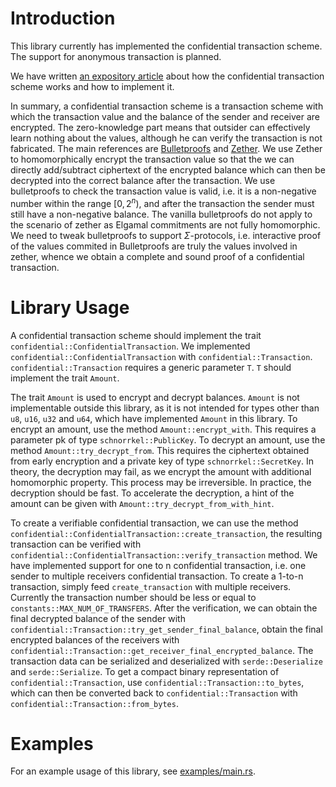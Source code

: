 # Introduction

This library currently has implemented the confidential transaction scheme.
The support for anonymous transaction is planned.

We have written [an expository article](https://github.com/suterusu-team/suter_proofs/blob/master/docs/sigma-bullets.org)
about how the confidential transaction scheme works and how to implement it.

In summary, a confidential transaction scheme
is a transaction scheme with which the transaction value and the balance
of the sender and receiver are encrypted. The zero-knowledge part means
that outsider can effectively learn nothing about the values, although
he can verify the transaction is not fabricated. The main references are
[Bulletproofs](https://eprint.iacr.org/2017/1066) and
[Zether](https://eprint.iacr.org/2019/191). We use Zether to
homomorphically encrypt the transaction value so that the we can
directly add/subtract ciphertext of the encrypted balance which can then
be decrypted into the correct balance after the transaction. We use
bulletproofs to check the transaction value is valid, i.e. it is a
non-negative number within the range $[0, 2^n)$, and after the
transaction the sender must still have a non-negative balance. The
vanilla bulletproofs do not apply to the scenario of zether as Elgamal
commitments are not fully homomorphic. We need to tweak bulletproofs to
support $\Sigma$-protocols, i.e. interactive proof of the values
commited in Bulletproofs are truly the values involved in zether, whence
we obtain a complete and sound proof of a confidential transaction.

# Library Usage

A confidential transaction scheme should implement the trait `confidential::ConfidentialTransaction`.
We implemented `confidential::ConfidentialTransaction` with `confidential::Transaction`.
`confidential::Transaction` requires a generic parameter `T`.
`T` should implement the trait `Amount`.

The trait `Amount` is used to encrypt
and decrypt balances. `Amount` is not implementable outside this library, as it is not intended for
types other than `u8`, `u16`, `u32` and `u64`, which have implemented `Amount` in this library.
To encrypt an amount, use the method `Amount::encrypt_with`.
This requires a parameter pk of type `schnorrkel::PublicKey`.
To decrypt an amount, use the method `Amount::try_decrypt_from`.
This requires the ciphertext obtained from early encryption and a private key of type
`schnorrkel::SecretKey`. In theory, the decryption may fail,
as we encrypt the amount with additional homomorphic property. This process may be irreversible.
In practice, the decryption should be fast. To accelerate the decryption,
a hint of the amount can be given with `Amount::try_decrypt_from_with_hint`.

To create a verifiable confidential transaction, we can use the method `confidential::ConfidentialTransaction::create_transaction`,
the resulting transaction can be verified with `confidential::ConfidentialTransaction::verify_transaction` method.
We have implemented support for one to n confidential transaction, i.e. one sender to multiple receivers confidential transaction.
To create a 1-to-n transaction, simply feed `create_transaction` with multiple receivers.
Currently the transaction number should be less or equal to `constants::MAX_NUM_OF_TRANSFERS`.
After the verification, we can obtain the final decrypted balance of the sender with
`confidential::Transaction::try_get_sender_final_balance`,
obtain the final encrypted balances of the receivers
with `confidential::Transaction::get_receiver_final_encrypted_balance`.
The transaction data can be serialized and deserialized with `serde::Deserialize` and `serde::Serialize`.
To get a compact binary representation of `confidential::Transaction`, use `confidential::Transaction::to_bytes`,
which can then be converted back to `confidential::Transaction` with `confidential::Transaction::from_bytes`.

# Examples

For an example usage of this library, see [examples/main.rs](https://github.com/suterusu-team/suter_proofs/blob/master/examples/main.rs).
